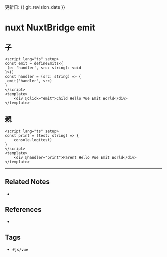 更新日: {{ git_revision_date }}

# nuxt NuxtBridge emit

## 子
```vue
<script lang="ts" setup>  
const emit = defineEmits<{  
 (e: 'handler', src: string): void  
}>()  
const handler = (src: string) => {  
 emit('handler', src)  
}  
</script>
<template>
	<div @click="emit">Child Hello Vue Emit World</div>
</template>
```

## 親
```vue
<script lang="ts" setup>
const print = (test: string) => {
	console.log(test)
}
</script>
<template>
	<div @handler="print">Parent Hello Vue Emit World</div>
</template>
```

---
## Related Notes
- 

## References
- 

## Tags
- `#js/vue` 
